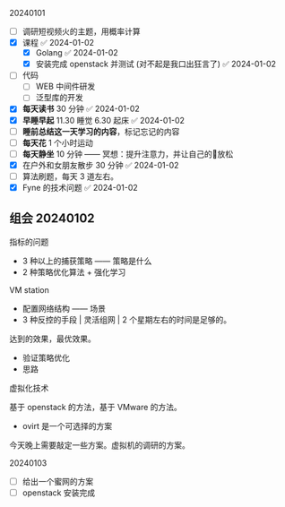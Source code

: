 20240101

- [ ] 调研短视频火的主题，用概率计算
- [x] 课程 ✅ 2024-01-02
	- [x] Golang ✅ 2024-01-02
	- [x] 安装完成 openstack 并测试 (对不起是我口出狂言了) ✅ 2024-01-02
- [ ] 代码
	- [ ] WEB 中间件研发
	- [ ] 泛型库的开发
- [x] **每天读书** 30 分钟 ✅ 2024-01-02
- [x] **早睡早起** 11.30 睡觉 6.30 起床 ✅ 2024-01-02
- [ ] **睡前总结这一天学习的内容**，标记忘记的内容
- [ ] **每天花** 1 个小时运动
- [ ] **每天静坐** 10 分钟 —— 冥想：提升注意力，并让自己的🧠放松
- [x] 在户外和女朋友散步 30 分钟 ✅ 2024-01-02
- [ ] 算法刷题，每天 3 道左右。
- [x] Fyne 的技术问题 ✅ 2024-01-02

## 组会 20240102

指标的问题

- 3 种以上的捕获策略 —— 策略是什么
- 2 种策略优化算法 + 强化学习

VM station

- 配置网络结构 —— 场景
- 3 种反控的手段 | 灵活组网 | 2 个星期左右的时间是足够的。

达到的效果，最优效果。

- 验证策略优化
- 思路

虚拟化技术

基于 openstack 的方法，基于 VMware 的方法。

- ovirt 是一个可选择的方案

今天晚上需要敲定一些方案。虚拟机的调研的方案。

20240103

- [ ] 给出一个蜜网的方案
- [ ] openstack 安装完成
